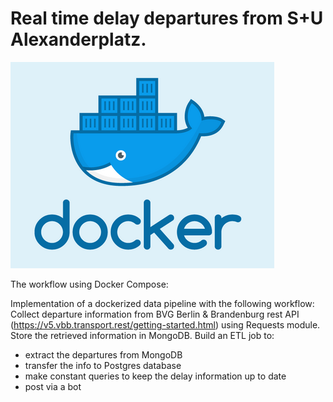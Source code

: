 # Real time delay departures from S+U Alexanderplatz.

![](./Images/docker.png)

The workflow using Docker Compose:

Implementation of a dockerized data pipeline with the following workflow:
Collect departure information from BVG Berlin & Brandenburg rest API (https://v5.vbb.transport.rest/getting-started.html) using Requests module.
Store the retrieved information in MongoDB.
Build an ETL job to:
- extract the departures from MongoDB 
- transfer the info to Postgres database
- make constant queries to keep the delay information up to date
- post via a bot